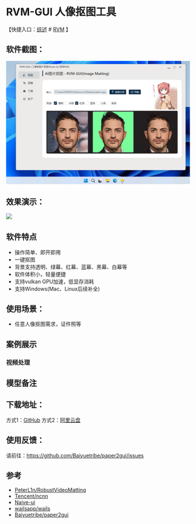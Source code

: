 # RVM-GUI 人像抠图工具

【快捷入口：[综述](readme.md) # [RVM](rvm_gui.md) 】

## 软件截图：

![](../docs/images/rvm_gui.jpg)

## 效果演示：

![](https://github.com/PeterL1n/RobustVideoMatting/raw/master/documentation/image/showreel.gif)

## 软件特点

- 操作简单、即开即用
- 一键抠图
- 背景支持透明、绿幕、红幕、蓝幕、黑幕、白幕等
- 软件体积小，轻量便捷
- 支持vulkan GPU加速，低显存消耗
- 支持Windows(Mac、Linux后续补全)

## 使用场景：

- 任意人像抠图需求，证件照等

## 案例展示


### 视频处理



## 模型备注


## 下载地址：

方式1：[GitHub](https://github.com/Baiyuetribe/paper2gui/releases/tag/Published)
方式2：[阿里云盘](https://www.aliyundrive.com/s/2b4hyudGkni)

## 使用反馈：

请前往：https://github.com/Baiyuetribe/paper2gui/issues

## 参考

- [PeterL1n/RobustVideoMatting](https://github.com/PeterL1n/RobustVideoMatting)
- [Tencent/ncnn](https://github.com/Tencent/ncnn)
- [Naive-ui](https://www.naiveui.com/zh-CN/os-theme)
- [wailsapp/wails](https://github.com/wailsapp/wails)
- [Baiyuetribe/paper2gui](https://github.com/Baiyuetribe/paper2gui)